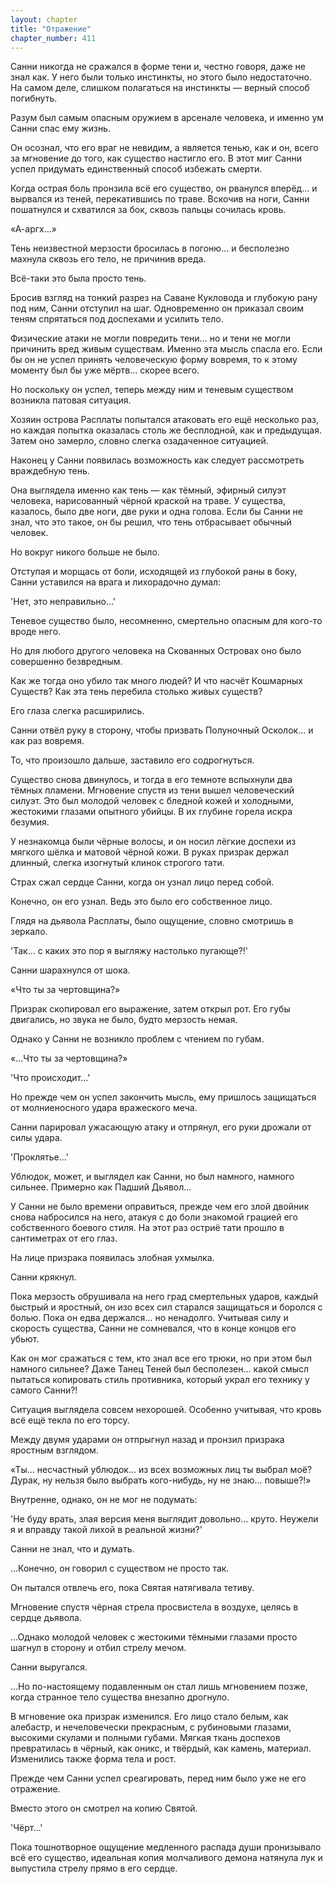 ```yaml
---
layout: chapter
title: "Отражение"
chapter_number: 411
---
```


Санни никогда не сражался в форме тени и, честно говоря, даже не знал как. У него были только инстинкты, но этого было недостаточно. На самом деле, слишком полагаться на инстинкты — верный способ погибнуть.

Разум был самым опасным оружием в арсенале человека, и именно ум Санни спас ему жизнь.

Он осознал, что его враг не невидим, а является тенью, как и он, всего за мгновение до того, как существо настигло его. В этот миг Санни успел придумать единственный способ избежать смерти.

Когда острая боль пронзила всё его существо, он рванулся вперёд… и вырвался из теней, перекатившись по траве. Вскочив на ноги, Санни пошатнулся и схватился за бок, сквозь пальцы сочилась кровь.

«А-аргх…»

Тень неизвестной мерзости бросилась в погоню… и бесполезно махнула сквозь его тело, не причинив вреда.

Всё-таки это была просто тень.

Бросив взгляд на тонкий разрез на Саване Кукловода и глубокую рану под ним, Санни отступил на шаг. Одновременно он приказал своим теням спрятаться под доспехами и усилить тело.

Физические атаки не могли повредить тени… но и тени не могли причинить вред живым существам. Именно эта мысль спасла его. Если бы он не успел принять человеческую форму вовремя, то к этому моменту был бы уже мёртв… скорее всего.

Но поскольку он успел, теперь между ним и теневым существом возникла патовая ситуация.

Хозяин острова Расплаты попытался атаковать его ещё несколько раз, но каждая попытка оказалась столь же бесплодной, как и предыдущая. Затем оно замерло, словно слегка озадаченное ситуацией.

Наконец у Санни появилась возможность как следует рассмотреть враждебную тень.

Она выглядела именно как тень — как тёмный, эфирный силуэт человека, нарисованный чёрной краской на траве. У существа, казалось, было две ноги, две руки и одна голова. Если бы Санни не знал, что это такое, он бы решил, что тень отбрасывает обычный человек.

Но вокруг никого больше не было.

Отступая и морщась от боли, исходящей из глубокой раны в боку, Санни уставился на врага и лихорадочно думал:

'Нет, это неправильно…'

Теневое существо было, несомненно, смертельно опасным для кого-то вроде него.

Но для любого другого человека на Скованных Островах оно было совершенно безвредным.

Как же тогда оно убило так много людей? И что насчёт Кошмарных Существ? Как эта тень перебила столько живых существ?

Его глаза слегка расширились.

Санни отвёл руку в сторону, чтобы призвать Полуночный Осколок… и как раз вовремя.

То, что произошло дальше, заставило его содрогнуться.

Существо снова двинулось, и тогда в его темноте вспыхнули два тёмных пламени. Мгновение спустя из тени вышел человеческий силуэт. Это был молодой человек с бледной кожей и холодными, жестокими глазами опытного убийцы. В их глубине горела искра безумия.

У незнакомца были чёрные волосы, и он носил лёгкие доспехи из мягкого шёлка и матовой чёрной кожи. В руках призрак держал длинный, слегка изогнутый клинок строгого тати.

Страх сжал сердце Санни, когда он узнал лицо перед собой.

Конечно, он его узнал. Ведь это было его собственное лицо.

Глядя на дьявола Расплаты, было ощущение, словно смотришь в зеркало.

'Так… с каких это пор я выгляжу настолько пугающе?!'

Санни шарахнулся от шока.

«Что ты за чертовщина?»

Призрак скопировал его выражение, затем открыл рот. Его губы двигались, но звука не было, будто мерзость немая.

Однако у Санни не возникло проблем с чтением по губам.

«…Что ты за чертовщина?»

'Что происходит…'

Но прежде чем он успел закончить мысль, ему пришлось защищаться от молниеносного удара вражеского меча.

Санни парировал ужасающую атаку и отпрянул, его руки дрожали от силы удара.

'Проклятье…'

Ублюдок, может, и выглядел как Санни, но был намного, намного сильнее. Примерно как Падший Дьявол…

У Санни не было времени оправиться, прежде чем его злой двойник снова набросился на него, атакуя с до боли знакомой грацией его собственного боевого стиля. На этот раз остриё тати прошло в сантиметрах от его глаз.

На лице призрака появилась злобная ухмылка.

Санни крякнул.

Пока мерзость обрушивала на него град смертельных ударов, каждый быстрый и яростный, он изо всех сил старался защищаться и боролся с болью. Пока он едва держался… но ненадолго. Учитывая силу и скорость существа, Санни не сомневался, что в конце концов его убьют.

Как он мог сражаться с тем, кто знал все его трюки, но при этом был намного сильнее? Даже Танец Теней был бесполезен… какой смысл пытаться копировать стиль противника, который украл его технику у самого Санни?!

Ситуация выглядела совсем нехорошей. Особенно учитывая, что кровь всё ещё текла по его торсу.

Между двумя ударами он отпрыгнул назад и пронзил призрака яростным взглядом.

«Ты… несчастный ублюдок… из всех возможных лиц ты выбрал моё? Дурак, ну нельзя было выбрать кого-нибудь, ну не знаю… повыше?!»

Внутренне, однако, он не мог не подумать:

'Не буду врать, злая версия меня выглядит довольно… круто. Неужели я и вправду такой лихой в реальной жизни?'

Санни не знал, что и думать.

…Конечно, он говорил с существом не просто так.

Он пытался отвлечь его, пока Святая натягивала тетиву.

Мгновение спустя чёрная стрела просвистела в воздухе, целясь в сердце дьявола.

…Однако молодой человек с жестокими тёмными глазами просто шагнул в сторону и отбил стрелу мечом.

Санни выругался.

…Но по-настоящему подавленным он стал лишь мгновением позже, когда странное тело существа внезапно дрогнуло.

В мгновение ока призрак изменился. Его лицо стало белым, как алебастр, и нечеловечески прекрасным, с рубиновыми глазами, высокими скулами и полными губами. Мягкая ткань доспехов превратилась в чёрный, как оникс, и твёрдый, как камень, материал. Изменились также форма тела и рост.

Прежде чем Санни успел среагировать, перед ним было уже не его отражение.

Вместо этого он смотрел на копию Святой.

'Чёрт…'

Пока тошнотворное ощущение медленного распада души пронизывало всё его существо, идеальная копия молчаливого демона натянула лук и выпустила стрелу прямо в его сердце.